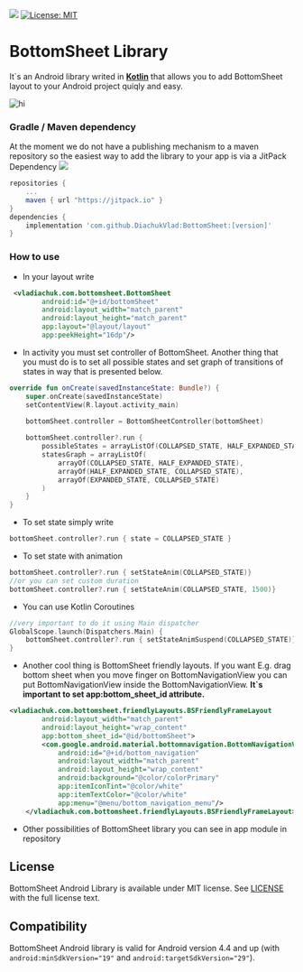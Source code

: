 [![](https://jitpack.io/v/DiachukVlad/BottomSheet.svg)](https://jitpack.io/#DiachukVlad/BottomSheet) [![License: MIT](https://img.shields.io/badge/License-MIT-yellow.svg)](https://opensource.org/licenses/MIT)
# BottomSheet Library 
It\`s an Android library writed in **[Kotlin](https://github.com/JetBrains/kotlin)** that allows you to add BottomSheet layout to your Android project quiqly and easy.
 
![hi](https://diachukvlad.github.io/files/BottomSheet.gif)

### Gradle / Maven dependency 
At the moment we do not have a publishing mechanism to a maven repository so the easiest way to add the library to your app is via a JitPack Dependency 
[![](https://jitpack.io/v/DiachukVlad/BottomSheet.svg)](https://jitpack.io/#DiachukVlad/BottomSheet)

```gradle
repositories {
    ...
    maven { url "https://jitpack.io" }
}
dependencies {
    implementation 'com.github.DiachukVlad:BottomSheet:[version]'
}
```

### How to use
* In your layout write
```xml
 <vladiachuk.com.bottomsheet.BottomSheet
        android:id="@+id/bottomSheet"
        android:layout_width="match_parent"
        android:layout_height="match_parent"
        app:layout="@layout/layout"
        app:peekHeight="16dp"/>
```

 
* In activity you must set controller of BottomSheet. Another thing that you must do is to set all possible states and set graph of transitions of states in way that is presented below.

```kotlin
override fun onCreate(savedInstanceState: Bundle?) {
    super.onCreate(savedInstanceState)
    setContentView(R.layout.activity_main)

    bottomSheet.controller = BottomSheetController(bottomSheet)
    
    bottomSheet.controller?.run {
        possibleStates = arrayListOf(COLLAPSED_STATE, HALF_EXPANDED_STATE, EXPANDED_STATE)
        statesGraph = arrayListOf(
            arrayOf(COLLAPSED_STATE, HALF_EXPANDED_STATE),
            arrayOf(HALF_EXPANDED_STATE, COLLAPSED_STATE),
            arrayOf(EXPANDED_STATE, COLLAPSED_STATE)
        )
    }
}
```

* To set state simply write
```kotlin
bottomSheet.controller?.run { state = COLLAPSED_STATE }
```

* To set state with animation
```kotlin
bottomSheet.controller?.run { setStateAnim(COLLAPSED_STATE)}
//or you can set custom duration
bottomSheet.controller?.run { setStateAnim(COLLAPSED_STATE, 1500)}
```

* You can use Kotlin Coroutines
```kotlin
//very important to do it using Main dispatcher
GlobalScope.launch(Dispatchers.Main) {
    bottomSheet.controller?.run { setStateAnimSuspend(COLLAPSED_STATE)}
}
```

* Another cool thing is BottomSheet friendly layouts. If you want E.g. drag bottom sheet when you move finger on BottomNavigationView you can put BottomNavigationView inside the BottomNavigationView. **It\`s important to set app:bottom_sheet_id attribute.**
```xml
<vladiachuk.com.bottomsheet.friendlyLayouts.BSFriendlyFrameLayout
        android:layout_width="match_parent"
        android:layout_height="wrap_content"
        app:bottom_sheet_id="@id/bottomSheet">
        <com.google.android.material.bottomnavigation.BottomNavigationView
            android:id="@+id/bottom_navigation"
            android:layout_width="match_parent"
            android:layout_height="wrap_content"
            android:background="@color/colorPrimary"
            app:itemIconTint="@color/white"
            app:itemTextColor="@color/white"
            app:menu="@menu/bottom_navigation_menu"/>
    </vladiachuk.com.bottomsheet.friendlyLayouts.BSFriendlyFrameLayout>
```

* Other possibilities of BottomSheet library you can see in app module in repository

##  License
BottomSheet Android Library is available under MIT license. See [LICENSE](https://github.com/DiachukVlad/BottomSheet/blob/master/LICENSE) with the full license text. 

## Compatibility
BottomSheet Android library is valid for Android version 4.4 and up (with ```android:minSdkVersion="19"``` and ```android:targetSdkVersion="29"```).
